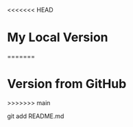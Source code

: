 <<<<<<< HEAD
<h1>My Local Version</h1>
=======
<h1>Version from GitHub</h1>
>>>>>>> main

git add README.md
